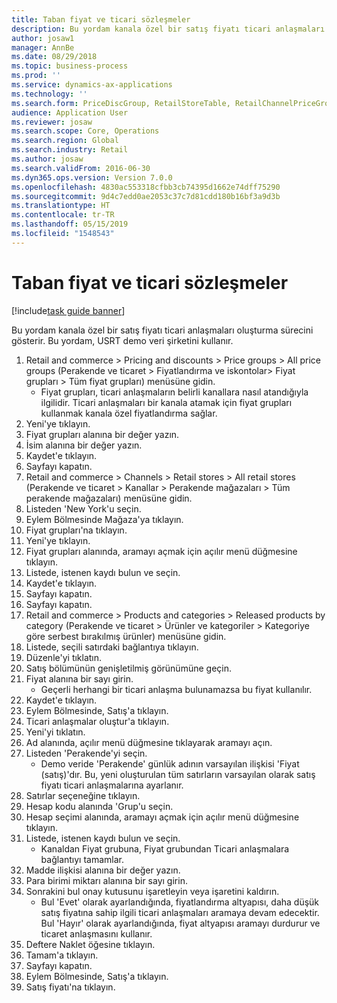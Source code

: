 ```yaml
---
title: Taban fiyat ve ticari sözleşmeler
description: Bu yordam kanala özel bir satış fiyatı ticari anlaşmaları oluşturma sürecini gösterir.
author: josaw1
manager: AnnBe
ms.date: 08/29/2018
ms.topic: business-process
ms.prod: ''
ms.service: dynamics-ax-applications
ms.technology: ''
ms.search.form: PriceDiscGroup, RetailStoreTable, RetailChannelPriceGroup, EcoResProductDetailsExtended, PriceDiscAdmTable, PriceDiscAdm
audience: Application User
ms.reviewer: josaw
ms.search.scope: Core, Operations
ms.search.region: Global
ms.search.industry: Retail
ms.author: josaw
ms.search.validFrom: 2016-06-30
ms.dyn365.ops.version: Version 7.0.0
ms.openlocfilehash: 4830ac553318cfbb3cb74395d1662e74dff75290
ms.sourcegitcommit: 9d4c7edd0ae2053c37c7d81cdd180b16bf3a9d3b
ms.translationtype: HT
ms.contentlocale: tr-TR
ms.lasthandoff: 05/15/2019
ms.locfileid: "1548543"
---
```

# <a name="base-price-and-trade-agreements"></a>Taban fiyat ve ticari sözleşmeler

[!include[task guide banner](../includes/task-guide-banner.md)]

Bu yordam kanala özel bir satış fiyatı ticari anlaşmaları oluşturma sürecini gösterir. Bu yordam, USRT demo veri şirketini kullanır.

1. Retail and commerce > Pricing and discounts > Price groups > All price groups (Perakende ve ticaret > Fiyatlandırma ve iskontolar> Fiyat grupları > Tüm fiyat grupları) menüsüne gidin.
    * Fiyat grupları, ticari anlaşmaların belirli kanallara nasıl atandığıyla ilgilidir. Ticari anlaşmaları bir kanala atamak için fiyat grupları kullanmak kanala özel fiyatlandırma sağlar.  
2. Yeni'ye tıklayın.
3. Fiyat grupları alanına bir değer yazın.
4. İsim alanına bir değer yazın.
5. Kaydet'e tıklayın.
6. Sayfayı kapatın.
7. Retail and commerce > Channels > Retail stores > All retail stores (Perakende ve ticaret > Kanallar > Perakende mağazaları > Tüm perakende mağazaları) menüsüne gidin.
8. Listeden 'New York'u seçin.
9. Eylem Bölmesinde Mağaza'ya tıklayın.
10. Fiyat grupları'na tıklayın.
11. Yeni'ye tıklayın.
12. Fiyat grupları alanında, aramayı açmak için açılır menü düğmesine tıklayın.
13. Listede, istenen kaydı bulun ve seçin.
14. Kaydet'e tıklayın.
15. Sayfayı kapatın.
16. Sayfayı kapatın.
17. Retail and commerce > Products and categories > Released products by category (Perakende ve ticaret > Ürünler ve kategoriler > Kategoriye göre serbest bırakılmış ürünler) menüsüne gidin.
18. Listede, seçili satırdaki bağlantıya tıklayın.
19. Düzenle'yi tıklatın.
20. Satış bölümünün genişletilmiş görünümüne geçin.
21. Fiyat alanına bir sayı girin.
    * Geçerli herhangi bir ticari anlaşma bulunamazsa bu fiyat kullanılır.  
22. Kaydet'e tıklayın.
23. Eylem Bölmesinde, Satış'a tıklayın.
24. Ticari anlaşmalar oluştur'a tıklayın.
25. Yeni'yi tıklatın.
26. Ad alanında, açılır menü düğmesine tıklayarak aramayı açın.
27. Listeden 'Perakende'yi seçin.
    * Demo veride 'Perakende' günlük adının varsayılan ilişkisi 'Fiyat (satış)'dır. Bu, yeni oluşturulan tüm satırların varsayılan olarak satış fiyatı ticari anlaşmalarına ayarlanır.  
28. Satırlar seçeneğine tıklayın.
29. Hesap kodu alanında 'Grup'u seçin.
30. Hesap seçimi alanında, aramayı açmak için açılır menü düğmesine tıklayın.
31. Listede, istenen kaydı bulun ve seçin.
    * Kanaldan Fiyat grubuna, Fiyat grubundan Ticari anlaşmalara bağlantıyı tamamlar.  
32. Madde ilişkisi alanına bir değer yazın.
33. Para birimi miktarı alanına bir sayı girin.
34. Sonrakini bul onay kutusunu işaretleyin veya işaretini kaldırın.
    * Bul 'Evet' olarak ayarlandığında, fiyatlandırma altyapısı, daha düşük satış fiyatına sahip ilgili ticari anlaşmaları aramaya devam edecektir. Bul 'Hayır' olarak ayarlandığında, fiyat altyapısı aramayı durdurur ve ticaret anlaşmasını kullanır.  
35. Deftere Naklet öğesine tıklayın.
36. Tamam'a tıklayın.
37. Sayfayı kapatın.
38. Eylem Bölmesinde, Satış'a tıklayın.
39. Satış fiyatı'na tıklayın.

